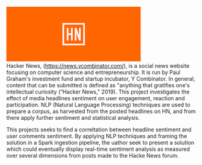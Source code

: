 ﻿﻿![](images/hn_logo.png)﻿  
Hacker News, (https://news.ycombinator.com/), is a social news website focusing on computer science and entrepreneurship. It is run by Paul Graham's investment fund and startup incubator, Y Combinator. In general, content that can be submitted is defined as "anything that gratifies one's intellectual curiosity (“Hacker News,” 2019). 
This project investigates the effect of media headlines sentiment on user engagement, reaction and participation. NLP (Natural Language Processing) techniques are used to prepare a corpus, as harvested from the posted headlines on HN, and from there apply further sentiment and statistical analysis. 

This projects seeks to find a correltation between headline sentiment and user comments sentiment. By applying NLP techniques and framing the solution in a Spark ingestion pipeline, the uathor seek to present a solution which could eventually display real-time sentiment analysis as measured over several dimensions from posts made to the Hacke News forum.

